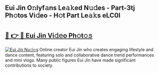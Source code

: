 ## Eui Jin O𝚗lyf𝚊ns Le𝚊𝚔ed N𝚞𝚍es - Part-3tj Ph𝚘tos Vi𝚍eo - H𝚘t Part Le𝚊𝚔s eLC0I

# <h2><a href="http://hf4pzi.feru.top/?c=Eui+Jin">🔗 👉 🔴 Eui Jin Vi𝚍𝚎o Ph𝚘t𝚘𝚜</a></h2>

[![Eui Jin Nu𝚍𝚎s](https://i.imgur.com/0TWrTi3.gif)](http://hf4pzi.feru.top/?c=Eui+Jin)
Online creator Eui Jin who creates engaging lifestyle and dance content, featuring solo and collaborative dance trend performances and mini vlogs. Many public figures Eui Jin have made significant contributions to society. 
